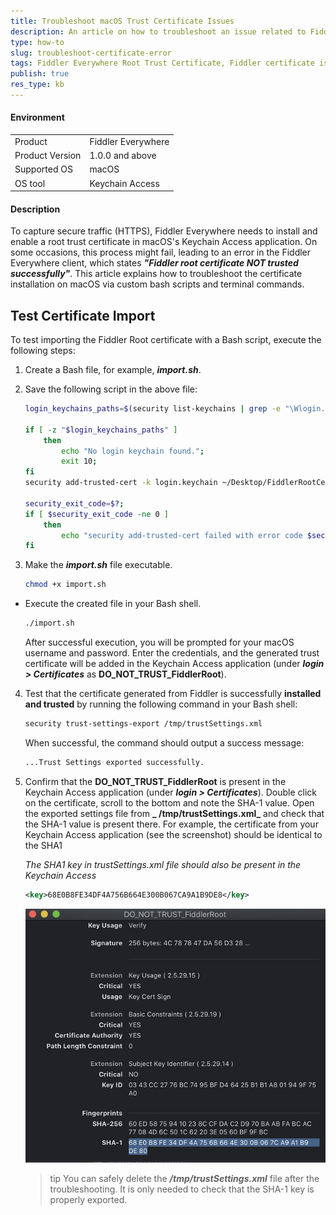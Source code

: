 ```yaml
---
title: Troubleshoot macOS Trust Certificate Issues
description: An article on how to troubleshoot an issue related to Fiddler's root trust certificate and the related error "Fiddler root certificate NOT trusted successfully".
type: how-to
slug: troubleshoot-certificate-error
tags: Fiddler Everywhere Root Trust Certificate, Fiddler certificate issues, Fiddler MITM certificate, Fiddler macOS certificate, Fiddler macOS Keychain Access
publish: true
res_type: kb
---
```


#### Environment

|   |   |
|---|---|
| Product  | Fiddler Everywhere  |
| Product Version | 1.0.0 and above  |
| Supported OS | macOS |
| OS tool | Keychain Access |

#### Description

To capture secure traffic (HTTPS), Fiddler Everywhere needs to install and enable a root trust certificate in macOS's Keychain Access application. On some occasions, this process might fail, leading to an error in the Fiddler Everywhere client, which states **_"Fiddler root certificate NOT trusted successfully"_**. This article explains how to troubleshoot the certificate installation on macOS via custom bash scripts and terminal commands.

## Test Certificate Import

To test importing the Fiddler Root certificate with a Bash script, execute the following steps:

1. Create a Bash file, for example, **_import.sh_**.

2. Save the following script in the above file:
    ```Bash
    login_keychains_paths=$(security list-keychains | grep -e "\Wlogin.keychain\W");

    if [ -z "$login_keychains_paths" ]
        then
            echo "No login keychain found.";
            exit 10;
    fi
    security add-trusted-cert -k login.keychain ~/Desktop/FiddlerRootCertificate.crt;

    security_exit_code=$?;
    if [ $security_exit_code -ne 0 ]
        then
            echo "security add-trusted-cert failed with error code $security_exit_code";
    fi
    ```

3. Make the **_import.sh_** file executable.
    ```Bash
    chmod +x import.sh
    ```
- Execute the created file in your Bash shell.
    ```Bash
    ./import.sh
    ```

    After successful execution, you will be prompted for your macOS username and password. Enter the credentials, and the generated trust certificate will be added in the Keychain Access application (under **_login > Certificates_** as **DO_NOT_TRUST_FiddlerRoot**).

4. Test that the certificate generated from Fiddler is successfully **installed and trusted** by running the following command in your Bash shell:

    ```Bash
    security trust-settings-export /tmp/trustSettings.xml
    ```
    
    When successful, the command should output a success message:
    ```Bash
    ...Trust Settings exported successfully.
    ```

5. Confirm that the **DO_NOT_TRUST_FiddlerRoot** is present in the Keychain Access application (under **_login > Certificates_**). Double click on the certificate, scroll to the bottom and note the SHA-1 value. Open the exported settings file from **_ /tmp/trustSettings.xml_** and check that the SHA-1 value is present there. For example, the certificate from your Keychain Access application (see the screenshot) should be identical to the SHA1

    _The SHA1 key in trustSettings.xml file should also be present in the Keychain Access_
    ```XML
    <key>68E0B8FE34DF4A756B664E300B067CA9A1B9DE8</key>
    ```

    ![Check SHA1 signature](../images/kb/mac-certificate/certificate-sha-check.png)

    >tip You can safely delete the **_/tmp/trustSettings.xml_** file after the troubleshooting. It is only needed to check that the SHA-1 key is properly exported.